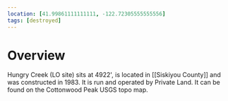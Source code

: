 ```yaml
---
location: [41.99861111111111, -122.72305555555556]
tags: [destroyed]
---
```


# Overview

Hungry Creek (LO site) sits at 4922', is located in [[Siskiyou County]] and was constructed in 1983. It is run and operated by Private Land. It can be found on the Cottonwood Peak USGS topo map.


